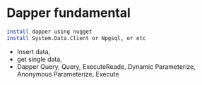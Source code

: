 # Dapper fundamental 

``` bash
install dapper using nugget
install System.Data.Client or Npgsql, or etc
```

  - Insert data,
  - get single data,
  - Dapper Query<T>, Query, ExecuteReade, Dynamic Parameterize, Anonymous Parameterize, Execute
